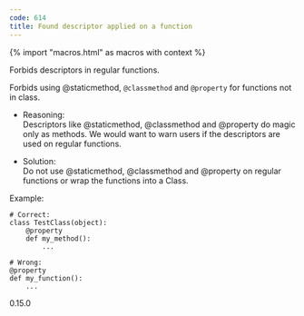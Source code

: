 ```yaml
---
code: 614
title: Found descriptor applied on a function
---
```


{% import "macros.html" as macros with context %}

Forbids descriptors in regular functions.

Forbids using <span class="title-ref">@staticmethod</span>,
`@classmethod` and `@property` for functions not in class.

  - Reasoning:  
    Descriptors like @staticmethod, @classmethod and @property do magic
    only as methods. We would want to warn users if the descriptors are
    used on regular functions.

  - Solution:  
    Do not use @staticmethod, @classmethod and @property on regular
    functions or wrap the functions into a Class.

Example:

    # Correct:
    class TestClass(object):
        @property
        def my_method():
            ...
    
    # Wrong:
    @property
    def my_function():
        ...

<div class="versionadded">

0.15.0

</div>